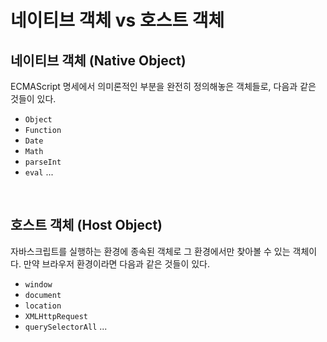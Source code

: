 # 네이티브 객체 vs 호스트 객체

## 네이티브 객체 (Native Object)

ECMAScript 명세에서 의미론적인 부분을 완전히 정의해놓은 객체들로, 다음과 같은 것들이 있다.

* `Object`
* `Function`
* `Date`
* `Math`
* `parseInt`
* `eval` ...

<br>

## 호스트 객체 (Host Object)

자바스크립트를 실행하는 환경에 종속된 객체로 그 환경에서만 찾아볼 수 있는 객체이다. 만약 브라우저 환경이라면 다음과 같은 것들이 있다.

* `window`
* `document`
* `location`
* `XMLHttpRequest`
* `querySelectorAll` ...

<br>
